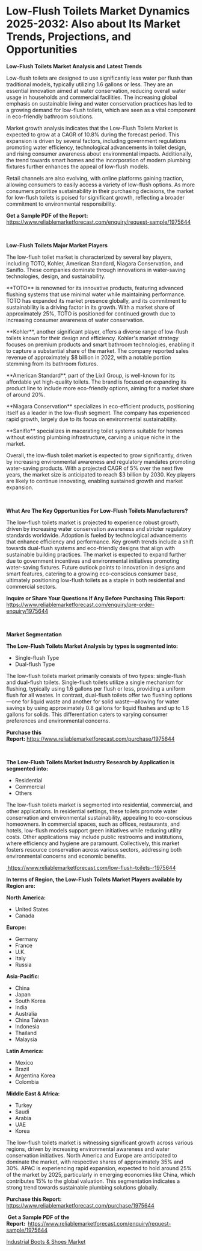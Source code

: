 <p><h1>Low-Flush Toilets Market Dynamics 2025-2032: Also about Its Market Trends, Projections, and Opportunities</h1></p><p><strong>Low-Flush Toilets Market Analysis and Latest Trends</strong></p>
<p><p>Low-flush toilets are designed to use significantly less water per flush than traditional models, typically utilizing 1.6 gallons or less. They are an essential innovation aimed at water conservation, reducing overall water usage in households and commercial facilities. The increasing global emphasis on sustainable living and water conservation practices has led to a growing demand for low-flush toilets, which are seen as a vital component in eco-friendly bathroom solutions.</p><p>Market growth analysis indicates that the Low-Flush Toilets Market is expected to grow at a CAGR of 10.8% during the forecast period. This expansion is driven by several factors, including government regulations promoting water efficiency, technological advancements in toilet design, and rising consumer awareness about environmental impacts. Additionally, the trend towards smart homes and the incorporation of modern plumbing fixtures further enhances the appeal of low-flush models. </p><p>Retail channels are also evolving, with online platforms gaining traction, allowing consumers to easily access a variety of low-flush options. As more consumers prioritize sustainability in their purchasing decisions, the market for low-flush toilets is poised for significant growth, reflecting a broader commitment to environmental responsibility.</p></p>
<p><strong>Get a Sample PDF of the Report:&nbsp;</strong> <a href="https://www.reliablemarketforecast.com/enquiry/request-sample/1975644?utm_campaign=3176&utm_medium=2&utm_source=Github&utm_content=ia&utm_term=06042025&utm_id=low-flush-toilets">https://www.reliablemarketforecast.com/enquiry/request-sample/1975644</a></p>
<p>&nbsp;</p>
<p><strong>Low-Flush Toilets Major Market Players</strong></p>
<p><p>The low-flush toilet market is characterized by several key players, including TOTO, Kohler, American Standard, Niagara Conservation, and Saniflo. These companies dominate through innovations in water-saving technologies, design, and sustainability.</p><p>**TOTO** is renowned for its innovative products, featuring advanced flushing systems that use minimal water while maintaining performance. TOTO has expanded its market presence globally, and its commitment to sustainability is a driving factor in its growth. With a market share of approximately 25%, TOTO is positioned for continued growth due to increasing consumer awareness of water conservation.</p><p>**Kohler**, another significant player, offers a diverse range of low-flush toilets known for their design and efficiency. Kohler's market strategy focuses on premium products and smart bathroom technologies, enabling it to capture a substantial share of the market. The company reported sales revenue of approximately $8 billion in 2022, with a notable portion stemming from its bathroom fixtures.</p><p>**American Standard**, part of the Lixil Group, is well-known for its affordable yet high-quality toilets. The brand is focused on expanding its product line to include more eco-friendly options, aiming for a market share of around 20%. </p><p>**Niagara Conservation** specializes in eco-efficient products, positioning itself as a leader in the low-flush segment. The company has experienced rapid growth, largely due to its focus on environmental sustainability.</p><p>**Saniflo** specializes in macerating toilet systems suitable for homes without existing plumbing infrastructure, carving a unique niche in the market.</p><p>Overall, the low-flush toilet market is expected to grow significantly, driven by increasing environmental awareness and regulatory mandates promoting water-saving products. With a projected CAGR of 5% over the next five years, the market size is anticipated to reach $3 billion by 2030. Key players are likely to continue innovating, enabling sustained growth and market expansion.</p></p>
<p>&nbsp;</p>
<p><strong>What Are The Key Opportunities For Low-Flush Toilets Manufacturers?</strong></p>
<p><p>The low-flush toilets market is projected to experience robust growth, driven by increasing water conservation awareness and stricter regulatory standards worldwide. Adoption is fueled by technological advancements that enhance efficiency and performance. Key growth trends include a shift towards dual-flush systems and eco-friendly designs that align with sustainable building practices. The market is expected to expand further due to government incentives and environmental initiatives promoting water-saving fixtures. Future outlook points to innovation in designs and smart features, catering to a growing eco-conscious consumer base, ultimately positioning low-flush toilets as a staple in both residential and commercial sectors.</p></p>
<p><strong>Inquire or Share Your Questions If Any Before Purchasing This Report:</strong> <a href="https://www.reliablemarketforecast.com/enquiry/pre-order-enquiry/1975644?utm_campaign=3176&utm_medium=2&utm_source=Github&utm_content=ia&utm_term=06042025&utm_id=low-flush-toilets">https://www.reliablemarketforecast.com/enquiry/pre-order-enquiry/1975644</a></p>
<p>&nbsp;</p>
<p><strong>Market Segmentation</strong></p>
<p><strong>The Low-Flush Toilets Market Analysis by types is segmented into:</strong></p>
<p><ul><li>Single-flush Type</li><li>Dual-flush Type</li></ul></p>
<p><p>The low-flush toilets market primarily consists of two types: single-flush and dual-flush toilets. Single-flush toilets utilize a single mechanism for flushing, typically using 1.6 gallons per flush or less, providing a uniform flush for all wastes. In contrast, dual-flush toilets offer two flushing options—one for liquid waste and another for solid waste—allowing for water savings by using approximately 0.8 gallons for liquid flushes and up to 1.6 gallons for solids. This differentiation caters to varying consumer preferences and environmental concerns.</p></p>
<p><strong>Purchase this Report:&nbsp;</strong><a href="https://www.reliablemarketforecast.com/purchase/1975644?utm_campaign=3176&utm_medium=2&utm_source=Github&utm_content=ia&utm_term=06042025&utm_id=low-flush-toilets">https://www.reliablemarketforecast.com/purchase/1975644</a></p>
<p>&nbsp;</p>
<p><strong>The Low-Flush Toilets Market Industry Research by Application is segmented into:</strong></p>
<p><ul><li>Residential</li><li>Commercial</li><li>Others</li></ul></p>
<p><p>The low-flush toilets market is segmented into residential, commercial, and other applications. In residential settings, these toilets promote water conservation and environmental sustainability, appealing to eco-conscious homeowners. In commercial spaces, such as offices, restaurants, and hotels, low-flush models support green initiatives while reducing utility costs. Other applications may include public restrooms and institutions, where efficiency and hygiene are paramount. Collectively, this market fosters resource conservation across various sectors, addressing both environmental concerns and economic benefits.</p></p>
<p><a href="https://www.reliablemarketforecast.com/low-flush-toilets-r1975644?utm_campaign=3176&utm_medium=2&utm_source=Github&utm_content=ia&utm_term=06042025&utm_id=low-flush-toilets">&nbsp;https://www.reliablemarketforecast.com/low-flush-toilets-r1975644</a></p>
<p><strong>In terms of Region, the Low-Flush Toilets Market Players available by Region are:</strong></p>
<p>
    <p> <strong> North America: </strong>
        <ul>
            <li>United States</li>
            <li>Canada</li>
        </ul>
        </p> 
    <p> <strong> Europe: </strong>
        <ul>
            <li>Germany</li>
            <li>France</li>
            <li>U.K.</li>
            <li>Italy</li>
            <li>Russia</li>
        </ul>
        </p> 
    <p> <strong> Asia-Pacific: </strong>
        <ul>
            <li>China</li>
            <li>Japan</li>
            <li>South Korea</li>
            <li>India</li>
            <li>Australia</li>
            <li>China Taiwan</li>
            <li>Indonesia</li>
            <li>Thailand</li>
            <li>Malaysia</li>
        </ul>
        </p> 
    <p> <strong> Latin America: </strong>
        <ul>
            <li>Mexico</li>
            <li>Brazil</li>
            <li>Argentina Korea</li>
            <li>Colombia</li>
        </ul>
        </p> 
    <p> <strong> Middle East & Africa: </strong>
        <ul>
            <li>Turkey</li>
            <li>Saudi</li>
            <li>Arabia</li>
            <li>UAE</li>
            <li>Korea</li>
        </ul>
    </p>
    </p>
<p><p>The low-flush toilets market is witnessing significant growth across various regions, driven by increasing environmental awareness and water conservation initiatives. North America and Europe are anticipated to dominate the market, with respective shares of approximately 35% and 30%. APAC is experiencing rapid expansion, expected to hold around 25% of the market by 2025, particularly in emerging economies like China, which contributes 15% to the global valuation. This segmentation indicates a strong trend towards sustainable plumbing solutions globally.</p></p>
<p><strong>Purchase this Report: </strong><a href="https://www.reliablemarketforecast.com/purchase/1975644?utm_campaign=3176&utm_medium=2&utm_source=Github&utm_content=ia&utm_term=06042025&utm_id=low-flush-toilets">https://www.reliablemarketforecast.com/purchase/1975644</a></p>
<p>&nbsp;<strong>Get a Sample PDF of the Report:&nbsp;&nbsp;</strong><a href="https://www.reliablemarketforecast.com/enquiry/request-sample/1975644?utm_campaign=3176&utm_medium=2&utm_source=Github&utm_content=ia&utm_term=06042025&utm_id=low-flush-toilets">https://www.reliablemarketforecast.com/enquiry/request-sample/1975644</a></p>
<p><strong></strong></p>
<p><p><a href="https://github.com/voigttyagi/Market-Research-Report-List-1/blob/main/industrial-boots-shoes-market.md?utm_campaign=3176&utm_medium=2&utm_source=Github&utm_content=ia&utm_term=06042025&utm_id=low-flush-toilets">Industrial Boots & Shoes Market</a></p></p>
